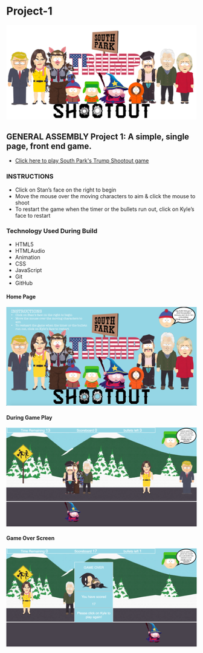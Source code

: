 # Project-1
![banner](.//images/banner.png)

## GENERAL ASSEMBLY Project 1: A simple, single page, front end game.

- [Click here to play South Park's Trump Shootout game](https://maxcramer.github.io/Project-1/)

### INSTRUCTIONS

* Click on Stan’s face on the right to begin
* Move the mouse over the moving characters to aim & click the mouse to shoot
* To restart the game when the timer or the bullets run out, click on Kyle’s face to restart

### Technology Used During Build

* HTML5
* HTMLAudio
* Animation
* CSS
* JavaScript
* Git
* GitHub

#### Home Page
![Home Screen](.//screenshots/home.png)
#### During Game Play
![In Play](.//screenshots/inGame.png)
#### Game Over Screen
![Game Over](.//screenshots/gameOver.png)
